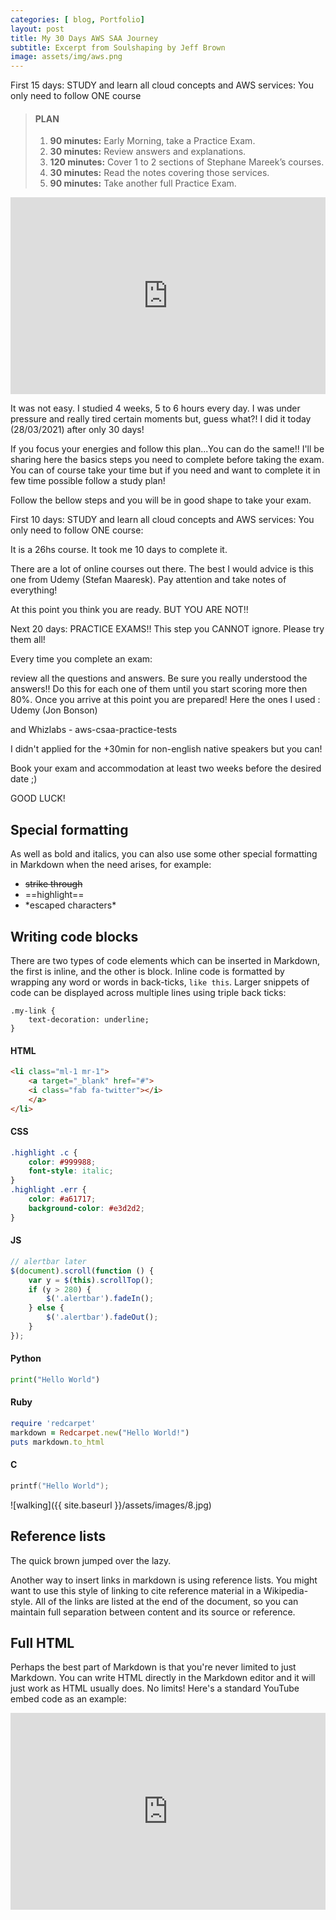```yaml
---
categories: [ blog, Portfolio]
layout: post
title: My 30 Days AWS SAA Journey
subtitle: Excerpt from Soulshaping by Jeff Brown
image: assets/img/aws.png
---
```


First 15 days:
STUDY and learn all cloud concepts and AWS services: You only need to follow ONE course


>#### PLAN
>  1. **90 minutes:** Early Morning, take a Practice Exam.
>2. **30 minutes:** Review answers and explanations.
>3. **120 minutes:** Cover 1 to 2 sections of Stephane Mareek’s courses.
>4. **30 minutes:** Read the notes covering those services.
>5. **90 minutes:** Take another full Practice Exam.


<p><iframe style="width:100%;" height="315" src="https://www.youtube.com/embed/Cniqsc9QfDo?rel=0&amp;showinfo=0" frameborder="0" allowfullscreen></iframe></p>


It was not easy. I studied 4 weeks, 5 to 6 hours every day. I was under pressure and really tired certain moments but, guess what?! I did it today (28/03/2021) after only 30 days!

If you focus your energies and follow this plan...You can do the same!!
I'll be sharing here the basics steps you need to complete before taking the exam. You can of course take your time but if you need and want to complete it in few time possible follow a study plan!

Follow the bellow steps and you will be in good shape to take your exam.


First 10 days:
STUDY and learn all cloud concepts and AWS services: You only need to follow ONE course:


It is a 26hs course. It took me 10 days to complete it.

There are a lot of online courses out there. The best I would advice is this one from Udemy (Stefan Maaresk). Pay attention and take notes of everything!

At this point you think you are ready. BUT YOU ARE NOT!!

Next 20 days:
PRACTICE EXAMS!! This step you CANNOT ignore. Please try them all!

Every time you complete an exam:

review all the questions and answers.
Be sure you really understood the answers!!
Do this for each one of them until you start scoring more then 80%. Once you arrive at this point you are prepared!
Here the ones I used : Udemy (Jon Bonson)


and Whizlabs - aws-csaa-practice-tests


I didn't applied for the +30min for non-english native speakers but you can!

Book your exam and accommodation at least two weeks before the desired date ;)

GOOD LUCK!


## Special formatting

As well as bold and italics, you can also use some other special formatting in Markdown when the need arises, for example:

+ ~~strike through~~
+ ==highlight==
+ \*escaped characters\*


## Writing code blocks

There are two types of code elements which can be inserted in Markdown, the first is inline, and the other is block. Inline code is formatted by wrapping any word or words in back-ticks, `like this`. Larger snippets of code can be displayed across multiple lines using triple back ticks:

```
.my-link {
    text-decoration: underline;
}
```

#### HTML

```html
<li class="ml-1 mr-1">
    <a target="_blank" href="#">
    <i class="fab fa-twitter"></i>
    </a>
</li>
```

#### CSS

```css
.highlight .c {
    color: #999988;
    font-style: italic;
}
.highlight .err {
    color: #a61717;
    background-color: #e3d2d2;
}
```

#### JS

```js
// alertbar later
$(document).scroll(function () {
    var y = $(this).scrollTop();
    if (y > 280) {
        $('.alertbar').fadeIn();
    } else {
        $('.alertbar').fadeOut();
    }
});
```

#### Python

```python
print("Hello World")
```

#### Ruby

```ruby
require 'redcarpet'
markdown = Redcarpet.new("Hello World!")
puts markdown.to_html
```

#### C

```c
printf("Hello World");
```




![walking]({{ site.baseurl }}/assets/images/8.jpg)

## Reference lists

The quick brown jumped over the lazy.

Another way to insert links in markdown is using reference lists. You might want to use this style of linking to cite reference material in a Wikipedia-style. All of the links are listed at the end of the document, so you can maintain full separation between content and its source or reference.

## Full HTML

Perhaps the best part of Markdown is that you're never limited to just Markdown. You can write HTML directly in the Markdown editor and it will just work as HTML usually does. No limits! Here's a standard YouTube embed code as an example:

<p><iframe style="width:100%;" height="315" src="https://www.youtube.com/embed/Cniqsc9QfDo?rel=0&amp;showinfo=0" frameborder="0" allowfullscreen></iframe></p>
